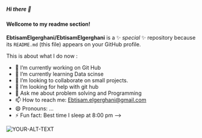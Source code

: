 ##### Hi there 👋
#### Wellcome to my readme section!

**EbtisamElgerghani/EbtisamElgerghani** is a ✨ _special_ ✨ repository because its `README.md` (this file) appears on your GitHub profile.

<!-- this section to add any relivant comment -->

This is about what I do now :

- 🔭 I’m currently working on Git Hub
- 🌱 I’m currently learning Data scinse 
- 👯 I’m looking to collaborate on small projects.
- 🤔 I’m looking for help with git hub
- 💬 Ask me about problem solving and Programming
- 📫 How to reach me: Ebtisam.elgerghani@gmail.com
- 😄 Pronouns: ...
- ⚡ Fun fact: Best time I sleep at 8:00 pm 
-->

<picture>
 <source media="(prefers-color-scheme: dark)" srcset="C:\Users\44776\Documents\ARABIC\CLIPART\moon.jpg">
 <source media="(prefers-color-scheme: light)" srcset="C:\Users\44776\Documents\ARABIC\CLIPART\day.jpg">
 <img alt="YOUR-ALT-TEXT" src="C:\Users\44776\Documents\ARABIC\CLIPART\dd.jpg">
</picture>
